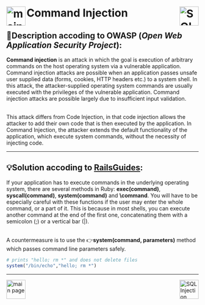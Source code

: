 

<h1> Command Injection 
<a href=README.md#-ruby-on-rails-security-practices-aggregation-><img align="left" height="50" src="https://user-images.githubusercontent.com/35313265/127749412-a8b42cd6-0285-449e-97b8-4f9e46b57dce.png" title="main page"></a>
<a href="sql_injection.md"><img align="right" height="50" src="https://user-images.githubusercontent.com/35313265/127749414-2252b86a-76dd-4a42-8acf-4c3d88667f2f.png" title="SQL Injection"></a>
</h1>

## 📝Description accoding to **OWASP** (*Open Web Application Security Project*):

<b>Command injection</b> is an attack in which the goal is execution of arbitrary commands on the host operating system via a vulnerable application. Command injection attacks are possible when an application passes unsafe user supplied data (forms, cookies, HTTP headers etc.) to a system shell. In this attack, the attacker-supplied operating system commands are usually executed with the privileges of the vulnerable application. Command injection attacks are possible largely due to insufficient input validation.<br/><br/>

This attack differs from Code Injection, in that code injection allows the attacker to add their own code that is then executed by the application. In Command Injection, the attacker extends the default functionality of the application, which execute system commands, without the necessity of injecting code.
<hr/>

## 💡Solution accoding to [**RailsGuides**](https://guides.rubyonrails.org/v2.3.11/security.html):

If your application has to execute commands in the underlying operating system, there are several methods in Ruby: **exec(command)**, **syscall(command)**, **system(command)** and **\command**. You will have to be especially careful with these functions if the user may enter the whole command, or a part of it. This is because in most shells, you can execute another command at the end of the first one, concatenating them with a semicolon (;) or a vertical bar (|).<br/><br/>

A countermeasure is to use the 👉**system(command, parameters)** method which passes command line parameters safely.
```ruby
# prints "hello; rm *" and does not delete files
system("/bin/echo","hello; rm *")
```
<hr/>
<p><a href=README.md><img align="left" height="50" src="https://user-images.githubusercontent.com/35313265/127749412-a8b42cd6-0285-449e-97b8-4f9e46b57dce.png" title="main page"></a>
<a href="sql_injection.md"><img align="right" height="50" src="https://user-images.githubusercontent.com/35313265/127749414-2252b86a-76dd-4a42-8acf-4c3d88667f2f.png" title="SQL Injection"></a></p>
